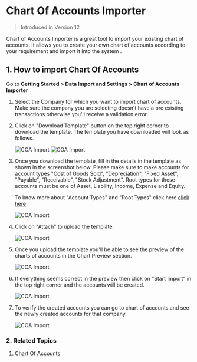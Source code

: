 <!--add breadcrumbs-->

# Chart Of Accounts Importer

>Introduced in Version 12

Chart of Accounts Importer is a great tool to import your existing chart of accounts. It allows you to create your own chart of accounts according to your requirement and import it into the system .


## 1. How to import Chart Of Accounts

Go to **Getting Started > Data Import and Settings > Chart of Accounts Importer**

1. Select the Company for which you want to import chart of accounts. Make sure the company you are selecting doesn't have a pre existing transactions otherwise you'll receive a validation error.

2. Click on "Download Template" button on the top right corner to download the template. The template you have downloaded will look as follows.

	<img class="screenshot" alt="COA Import" src="{{docs_base_url}}/assets/img/setup/coa-template-download.png">

	<img class="screenshot" alt="COA Import" src="{{docs_base_url}}/assets/img/setup/coa-template.png">

3. Once you download the template, fill in the details in the template as shown in the screenshot below. Please make sure to make accounts for account types "Cost of Goods Sold", "Depreciation", "Fixed Asset", "Payable", "Receivable", "Stock Adjustment". Root types for these accounts must be one of Asset, Liability, Income, Expense and Equity.

	To know more about "Account Types" and "Root Types" click here <a href="/docs/user/manual/en/accounts/chart-of-accounts">click here</a>

	<img class="screenshot" alt="COA Import" src="{{docs_base_url}}/assets/img/setup/coa-template-1.png">

4. Click on "Attach" to upload the template.

	<img class="screenshot" alt="COA Import" src="{{docs_base_url}}/assets/img/setup/coa-attach.png">

5. Once you upload the template you'll be able to see the preview of the charts of accounts in the Chart Preview section.

	<img class="screenshot" alt="COA Import" src="{{docs_base_url}}/assets/img/setup/coa-preview.png">

6. If everything seems correct in the preview then click on "Start Import" in the top right corner and the accounts will be created.

	<img class="screenshot" alt="COA Import" src="{{docs_base_url}}/assets/img/setup/coa-start-import.png">

7. To verify the created accounts you can go to chart of accounts and see the newly created accounts for that company.

	<img class="screenshot" alt="COA Import" src="{{docs_base_url}}/assets/img/setup/coa-import.png">

### 2. Related Topics
1. [Chart Of Accounts](/docs/user/manual/en/accounts/chart-of-accounts)





